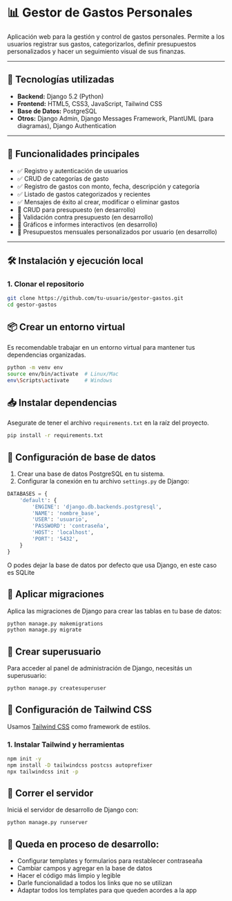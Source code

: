 # 📊 Gestor de Gastos Personales

Aplicación web para la gestión y control de gastos personales. Permite a los usuarios registrar sus gastos, categorizarlos, definir presupuestos personalizados y hacer un seguimiento visual de sus finanzas.

---

## 🚀 Tecnologías utilizadas

- **Backend:** Django 5.2 (Python)
- **Frontend:** HTML5, CSS3, JavaScript, Tailwind CSS
- **Base de Datos:** PostgreSQL
- **Otros:** Django Admin, Django Messages Framework, PlantUML (para diagramas), Django Authentication

---

## 🎯 Funcionalidades principales

- ✅ Registro y autenticación de usuarios
- ✅ CRUD de categorías de gasto
- ✅ Registro de gastos con monto, fecha, descripción y categoría
- ✅ Listado de gastos categorizados y recientes
- ✅ Mensajes de éxito al crear, modificar o eliminar gastos
- 🚧 CRUD para presupuesto (en desarrollo)
- 🚧 Validación contra presupuesto (en desarrollo)
- 🚧 Gráficos e informes interactivos (en desarrollo)
- 🚧 Presupuestos mensuales personalizados por usuario (en desarrollo)

---

## 🛠️ Instalación y ejecución local

### 1. Clonar el repositorio

```bash
git clone https://github.com/tu-usuario/gestor-gastos.git
cd gestor-gastos 
````
## 📦 Crear un entorno virtual

Es recomendable trabajar en un entorno virtual para mantener tus dependencias organizadas.

```bash
python -m venv env
source env/bin/activate  # Linux/Mac
env\Scripts\activate     # Windows
````
## 📥 Instalar dependencias

Asegurate de tener el archivo `requirements.txt` en la raíz del proyecto.

```bash
pip install -r requirements.txt
````
## 🧩 Configuración de base de datos

1. Crear una base de datos PostgreSQL en tu sistema.
2. Configurar la conexión en tu archivo `settings.py` de Django:

```python
DATABASES = {
    'default': {
        'ENGINE': 'django.db.backends.postgresql',
        'NAME': 'nombre_base',
        'USER': 'usuario',
        'PASSWORD': 'contraseña',
        'HOST': 'localhost',
        'PORT': '5432',
    }
}
````
O podes dejar la base de datos por defecto que usa Django, en este caso es SQLite
## 🔧 Aplicar migraciones

Aplica las migraciones de Django para crear las tablas en tu base de datos:

```bash
python manage.py makemigrations
python manage.py migrate
````
## 👤 Crear superusuario

Para acceder al panel de administración de Django, necesitás un superusuario:

```bash
python manage.py createsuperuser
````
## 🎨 Configuración de Tailwind CSS

Usamos [Tailwind CSS](https://tailwindcss.com/) como framework de estilos.

### 1. Instalar Tailwind y herramientas

```bash
npm init -y
npm install -D tailwindcss postcss autoprefixer
npx tailwindcss init -p

````
## 🚀 Correr el servidor
Iniciá el servidor de desarrollo de Django con:

```bash
python manage.py runserver
````
## 🚧 Queda en proceso de desarrollo:
- Configurar templates y formularios para restablecer contraseaña
- Cambiar campos y agregar en la base de datos
- Hacer el código más limpio y legible
- Darle funcionalidad a todos los links que no se utilizan
- Adaptar todos los templates para que queden acordes a la app
